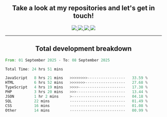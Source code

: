 <h2 align="center">
  Take a look at my repositories and let's get in touch!
</h2>
<p align="center">
  <a href="https://www.instagram.com/rayhanarkan?igsh=MXM3dHhmMTZ3ZWVsaA==">
    <img src="https://img.icons8.com/material-outlined/30/689d6a/instagram.png"/>
  </a>
  <a href="https://www.linkedin.com/in/rayhanarkan/">
    <img src="https://img.icons8.com/material-outlined/30/689d6a/linkedin.png"/>
  </a>
  <a href="">
    <img src="https://img.icons8.com/material-outlined/30/689d6a/geography.png"/>
  </a>
  <a href="mailto:rayhanarkan30@gmail.com">
    <img src="https://img.icons8.com/material-outlined/30/689d6a/email.png"/>
  </a>
</p>

---

<h2 align="center">Total development breakdown</h2>

<p align="center">
<!--START_SECTION:waka-->

```rust
From: 01 September 2025 - To: 08 September 2025

Total Time: 24 hrs 51 mins

JavaScript   8 hrs 21 mins   >>>>>>>>-----------------   33.59 %
HTML         6 hrs 52 mins   >>>>>>>------------------   27.68 %
TypeScript   4 hrs 19 mins   >>>>---------------------   17.38 %
PHP          3 hrs 20 mins   >>>----------------------   13.44 %
JSON         1 hr 2 mins     >------------------------   04.18 %
SQL          22 mins         -------------------------   01.49 %
CSS          16 mins         -------------------------   01.08 %
Other        14 mins         -------------------------   00.99 %
```

<!--END_SECTION:waka-->
</p>
